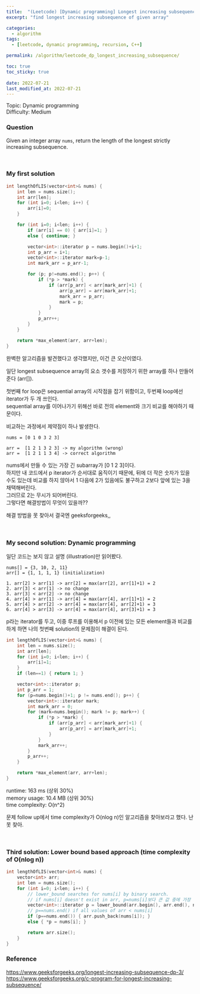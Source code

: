 ```yaml
---
title:  "(Leetcode) [Dynamic programming] Longest increasing subsequence"
excerpt: "find longest increasing subsequence of given array"

categories:
  - algorithm
tags:
  - [leetcode, dynamic programming, recursion, C++]

permalink: /algorithm/leetcode_dp_longest_increasing_subsequence/

toc: true
toc_sticky: true
 
date: 2022-07-21
last_modified_at: 2022-07-21
---
```


Topic: Dynamic programming  
Difficulty: Medium

### Question
Given an integer array `nums`, return the length of the longest strictly increasing subsequence.

<br>

### My first solution

```cpp
int lengthOfLIS(vector<int>& nums) {
    int len = nums.size();
    int arr[len];
    for (int i=0; i<len; i++) {
        arr[i]=0;
    }

    for (int i=0; i<len; i++) {
        if (arr[i] == 0) { arr[i]=1; }
        else { continue; }

        vector<int>::iterator p = nums.begin()+i+1;
        int p_arr = i+1;
        vector<int>::iterator mark=p-1;
        int mark_arr = p_arr-1;

        for (p; p!=nums.end(); p++) {
            if (*p > *mark) {
                if (arr[p_arr] < arr[mark_arr]+1) {
                    arr[p_arr] = arr[mark_arr]+1;
                    mark_arr = p_arr;
                    mark = p;
                }
            }
            p_arr++;
        }
    }

    return *max_element(arr, arr+len);
}
```

완벽한 알고리즘을 발견했다고 생각했지만, 이건 큰 오산이였다.

일단 longest subsequence array의 요소 갯수를 저장하기 위한 array를 하나 만들어준다 (arr[]).

첫번째 for loop은 sequential array의 시작점을 잡기 위함이고,
두번째 loop에선 iterator가 두 개 쓰인다.  
sequential array를 이어나가기 위해선 바로 전의 element와 크기 비교를 해야하기 때문이다.

비교하는 과정에서 제약점이 하나 발생한다.

```
nums = [0 1 0 3 2 3]

arr =  [1 2 1 3 2 3] -> my algorithm (wrong)
arr =  [1 2 1 1 3 4] -> correct algorithm
```

nums에서 만들 수 있는 가장 긴 subarray가 [0 1 2 3]이다.  
하지만 내 코드에서 p iterator가 순서대로 움직이기 때문에, 뒤에 더 작은 숫자가 있을수도 있는데 비교를 하지 않아서
1 다음에 2가 있음에도 불구하고 2보다 앞에 있는 3을 채택해버린다.  
그러므로 2는 무시가 되어버린다.  
그렇다면 해결방법이 무엇이 있을까??

해결 방법을 못 찾아서 결국엔 geeksforgeeks,,

<br>

### My second solution: Dynamic programming
일단 코드는 보지 않고 설명 (illustration)만 읽어봤다.

```
nums[] = {3, 10, 2, 11}
arr[] = {1, 1, 1, 1} (initialization)

1. arr[2] > arr[1] -> arr[2] = max(arr[2], arr[1]+1) = 2
2. arr[3] < arr[1] -> no change
3. arr[3] < arr[2] -> no change
4. arr[4] > arr[1] -> arr[4] = max(arr[4], arr[1]+1) = 2
5. arr[4] > arr[2] -> arr[4] = max(arr[4], arr[2]+1) = 3
6. arr[4] > arr[3] -> arr[4] = max(arr[4], arr[3]+1) = 3
```

p라는 iterator를 두고, 이중 루프를 이용해서 p 이전에 있는 모든 element들과 비교를 하게 하면 나의 첫번째 solution의 문제점이 해결이 된다.

```cpp
int lengthOfLIS(vector<int>& nums) {
    int len = nums.size();
    int arr[len];
    for (int i=0; i<len; i++) {
        arr[i]=1;
    }
    if (len==1) { return 1; }

    vector<int>::iterator p;
    int p_arr = 1;
    for (p=nums.begin()+1; p != nums.end(); p++) {
        vector<int>::iterator mark;
        int mark_arr = 0;
        for (mark=nums.begin(); mark != p; mark++) {
            if (*p > *mark) {
                if (arr[p_arr] < arr[mark_arr]+1) {
                    arr[p_arr] = arr[mark_arr]+1;
                }
            }
            mark_arr++;
        }
        p_arr++;
    }

    return *max_element(arr, arr+len);
}
```

runtime: 163 ms (상위 30%)  
memory usage: 10.4 MB (상위 30%)  
time complexity: O(n^2)  

문제 follow up에서 time complexity가 O(nlog n)인 알고리즘을 찾아보라고 했다. 난 못 찾아.

<br>

### Third solution: Lower bound based approach (time complexity of O(nlog n))

```cpp
int lengthOfLIS(vector<int>& nums) {
    vector<int> arr;
    int len = nums.size();
    for (int i=0; i<len; i++) {
        // lower_bound searches for nums[i] by binary search.
        // if nums[i] doesn't exist in arr, p=nums[i]보다 큰 값 중에 가장 작은 값의 위치.
        vector<int>::iterator p = lower_bound(arr.begin(), arr.end(), nums[i]);
        // p==nums.end() if all values of arr < nums[i]
        if (p==nums.end()) { arr.push_back(nums[i]); }
        else { *p = nums[i]; }

        return arr.size();
    }
}
```



### Reference
<https://www.geeksforgeeks.org/longest-increasing-subsequence-dp-3/>
<https://www.geeksforgeeks.org/c-program-for-longest-increasing-subsequence/>

